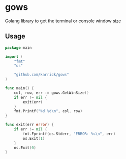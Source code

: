 # gows

Golang library to get the terminal or console window size 

## Usage

```Go
package main

import (
	"fmt"
	"os"

	"github.com/karrick/gows"
)

func main() {
	col, row, err := gows.GetWinSize()
	if err != nil {
		exit(err)
	}
	fmt.Printf("%d %d\n", col, row)
}

func exit(err error) {
	if err != nil {
		fmt.Fprintf(os.Stderr, "ERROR: %s\n", err)
		os.Exit(1)
	}
	os.Exit(0)
}
```
